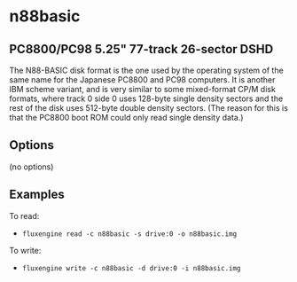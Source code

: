 n88basic
====
## PC8800/PC98 5.25" 77-track 26-sector DSHD
<!-- This file is automatically generated. Do not edit. -->

The N88-BASIC disk format is the one used by the operating system of the same
name for the Japanese PC8800 and PC98 computers. It is another IBM scheme
variant, and is very similar to some mixed-format CP/M disk formats, where
track 0 side 0 uses 128-byte single density sectors and the rest of the disk
uses 512-byte double density sectors. (The reason for this is that the PC8800
boot ROM could only read single density data.)

## Options

(no options)

## Examples

To read:

  - `fluxengine read -c n88basic -s drive:0 -o n88basic.img`

To write:

  - `fluxengine write -c n88basic -d drive:0 -i n88basic.img`

